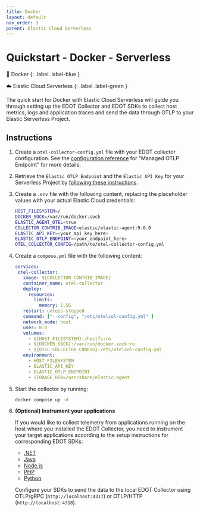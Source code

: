 ```yaml
---
title: Docker
layout: default
nav_order: 3
parent: Elastic Cloud Serverless
---
```


# Quickstart - Docker - Serverless

🐳 Docker
{: .label .label-blue }

☁️ Elastic Cloud Serverless
{: .label .label-green }

The quick start for Docker with Elastic Cloud Serverless will guide you through setting up the EDOT Collector and EDOT SDKs to collect host metrics,
logs and application traces and send the data through OTLP to your Elastic Serverless Project.

## Instructions

1. Create a `otel-collector-config.yml` file with your EDOT collector configuration. See the [configuration reference](../../_edot-collector/config/default-config-standalone.md) for "Managed OTLP Endpoint" for more details.

2. Retrieve the `Elastic OTLP Endpoint` and the `Elastic API Key` for your Serverless Project by [following these instructions](./#retrieving-connection-details-for-your-serverless-project).

3. Create a `.env` file with the following content, replacing the placeholder values with your actual Elastic Cloud credentials:

   ```bash
   HOST_FILESYSTEM=/
   DOCKER_SOCK=/var/run/docker.sock
   ELASTIC_AGENT_OTEL=true
   COLLECTOR_CONTRIB_IMAGE=elastic/elastic-agent:9.0.0
   ELASTIC_API_KEY=<your_api_key_here>
   ELASTIC_OTLP_ENDPOINT=<your_endpoint_here>
   OTEL_COLLECTOR_CONFIG=/path/to/otel-collector-config.yml
   ```

4. Create a `compose.yml` file with the following content:

   ```yaml
   services:
    otel-collector:
      image: ${COLLECTOR_CONTRIB_IMAGE}
      container_name: otel-collector
      deploy:
        resources:
          limits:
            memory: 1.5G
      restart: unless-stopped
      command: ["--config", "/etc/otelcol-config.yml" ]
      network_mode: host
      user: 0:0
      volumes:
        - ${HOST_FILESYSTEM}:/hostfs:ro
        - ${DOCKER_SOCK}:/var/run/docker.sock:ro
        - ${OTEL_COLLECTOR_CONFIG}:/etc/otelcol-config.yml
      environment:
        - HOST_FILESYSTEM
        - ELASTIC_API_KEY
        - ELASTIC_OTLP_ENDPOINT
        - STORAGE_DIR=/usr/share/elastic-agent
   ```

5. Start the collector by running:

   ```bash
   docker compose up -d
   ```

6. **(Optional) Instrument your applications**

    If you would like to collect telemetry from applications running on the host where you installed the EDOT Collector,
    you need to instrument your target applications according to the setup instructions for corresponding EDOT SDKs:

    - [.NET](../../edot-sdks/dotnet/setup)
    - [Java](../../edot-sdks/java/setup)
    - [Node.js](../../edot-sdks/nodejs/setup)
    - [PHP](../../edot-sdks/php/setup)
    - [Python](../../edot-sdks/python/setup)

    Configure your SDKs to send the data to the local EDOT Collector using OTLP/gRPC (`http://localhost:4317`) or OTLP/HTTP (`http://localhost:4318`).
